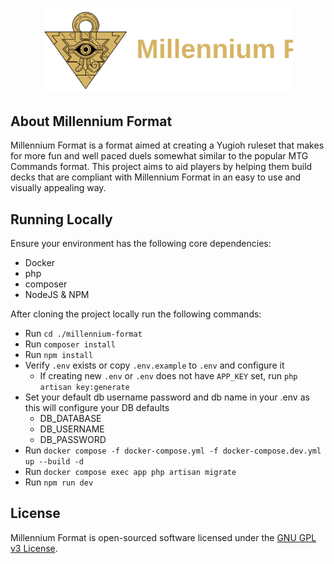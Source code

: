 <p align="center"><img src="https://github.com/aldobarr/millennium-format/raw/refs/heads/master/resources/art/logo.svg" width="400" alt="Millennium Format"></p>

## About Millennium Format

Millennium Format is a format aimed at creating a Yugioh ruleset that makes for more fun and well paced duels somewhat similar to the popular MTG Commands format.
This project aims to aid players by helping them build decks that are compliant with Millennium Format in an easy to use and visually appealing way.

## Running Locally

Ensure your environment has the following core dependencies:
- Docker
- php
- composer
- NodeJS & NPM

After cloning the project locally run the following commands:
- Run `cd ./millennium-format`
- Run `composer install`
- Run `npm install`
- Verify `.env` exists or copy `.env.example` to `.env` and configure it
  - If creating new `.env` or `.env` does not have `APP_KEY` set, run `php artisan key:generate`
- Set your default db username password and db name in your .env as this will configure your DB defaults
  - DB_DATABASE
  - DB_USERNAME
  - DB_PASSWORD
- Run `docker compose -f docker-compose.yml -f docker-compose.dev.yml up --build -d`
- Run `docker compose exec app php artisan migrate`
- Run `npm run dev`

## License

Millennium Format is open-sourced software licensed under the [GNU GPL v3 License](https://opensource.org/license/gpl-3-0).
